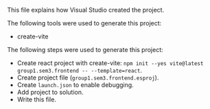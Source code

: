 This file explains how Visual Studio created the project.

The following tools were used to generate this project:
- create-vite

The following steps were used to generate this project:
- Create react project with create-vite: `npm init --yes vite@latest group1.sem3.frontend -- --template=react`.
- Create project file (`group1.sem3.frontend.esproj`).
- Create `launch.json` to enable debugging.
- Add project to solution.
- Write this file.
